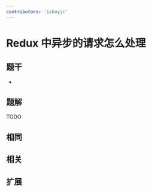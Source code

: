```yaml
---
contributors: 'isboyjc'
---
```


# Redux 中异步的请求怎么处理


## 题干

- 



## 题解

<!-- ::: details 点我查看题解 -->

  TODO

<!-- ::: -->



## 相同


## 相关


## 扩展

